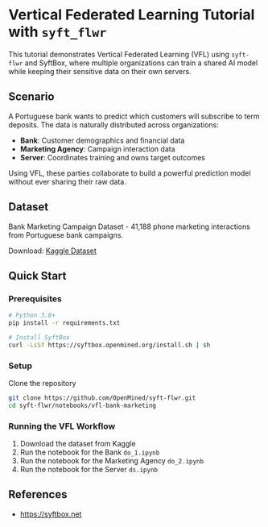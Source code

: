 # Vertical Federated Learning Tutorial with `syft_flwr`

This tutorial demonstrates Vertical Federated Learning (VFL) using `syft-flwr` and SyftBox, where multiple organizations can train a shared AI model while keeping their sensitive data on their own servers.

## Scenario

A Portuguese bank wants to predict which customers will subscribe to term deposits. The data is naturally distributed across organizations:

* **Bank**: Customer demographics and financial data
* **Marketing Agency**: Campaign interaction data
* **Server**: Coordinates training and owns target outcomes

Using VFL, these parties collaborate to build a powerful prediction model without ever sharing their raw data.


## Dataset

Bank Marketing Campaign Dataset - 41,188 phone marketing interactions from Portuguese bank campaigns.

Download: [Kaggle Dataset](https://www.kaggle.com/datasets/volodymyrgavrysh/bank-marketing-campaigns-dataset/)


## Quick Start


### Prerequisites

```bash
# Python 3.8+
pip install -r requirements.txt

# Install SyftBox
curl -LsSf https://syftbox.openmined.org/install.sh | sh
```

### Setup

Clone the repository

```bash
git clone https://github.com/OpenMined/syft-flwr.git
cd syft-flwr/notebooks/vfl-bank-marketing
```

### Running the VFL Workflow

1. Download the dataset from Kaggle
2. Run the notebook for the Bank `do_1.ipynb`
3. Run the notebook for the Marketing Agency `do_2.ipynb`
4. Run the notebook for the Server `ds.ipynb`


## References

- https://syftbox.net